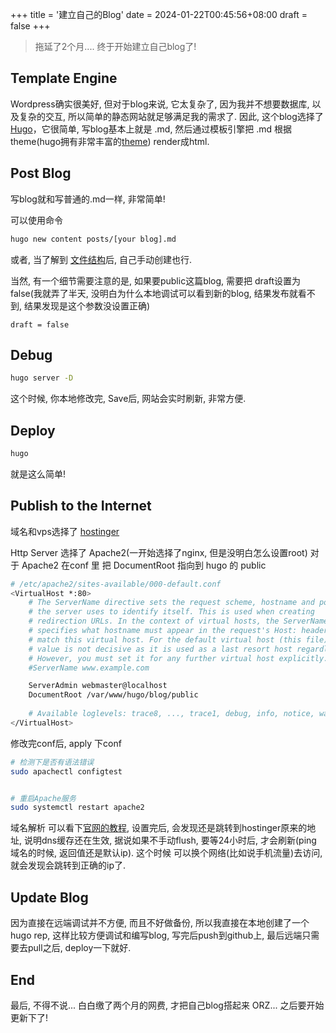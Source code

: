 +++
title = '建立自己的Blog'
date = 2024-01-22T00:45:56+08:00
draft = false
+++

> 拖延了2个月.... 终于开始建立自己blog了!

## Template Engine
Wordpress确实很美好, 但对于blog来说, 它太复杂了, 因为我并不想要数据库, 以及复杂的交互, 所以简单的静态网站就足够满足我的需求了. 因此, 这个blog选择了[Hugo](https://gohugo.io/)，它很简单, 写blog基本上就是 .md,  然后通过模板引擎把 .md 根据theme(hugo拥有非常丰富的[theme](https://themes.gohugo.io/)) render成html.


## Post Blog
写blog就和写普通的.md一样, 非常简单!

可以使用命令
```sh
hugo new content posts/[your blog].md
```

或者, 当了解到 [文件结构](https://gohugo.io/getting-started/directory-structure/)后, 自己手动创建也行.

当然, 有一个细节需要注意的是, 如果要public这篇blog, 需要把 draft设置为false(我就弄了半天, 没明白为什么本地调试可以看到新的blog, 结果发布就看不到, 结果发现是这个参数没设置正确)

```
draft = false
```

## Debug

```sh
hugo server -D
```
这个时候, 你本地修改完, Save后, 网站会实时刷新, 非常方便.


## Deploy

```sh
hugo
```
就是这么简单!


## Publish to the Internet
域名和vps选择了 [hostinger](https://www.hostinger.com/)

Http Server 选择了 Apache2(一开始选择了nginx, 但是没明白怎么设置root)
对于 Apache2 在conf 里 把 DocumentRoot 指向到 hugo 的 public
```sh
# /etc/apache2/sites-available/000-default.conf
<VirtualHost *:80>
	# The ServerName directive sets the request scheme, hostname and port that
	# the server uses to identify itself. This is used when creating
	# redirection URLs. In the context of virtual hosts, the ServerName
	# specifies what hostname must appear in the request's Host: header to
	# match this virtual host. For the default virtual host (this file) this
	# value is not decisive as it is used as a last resort host regardless.
	# However, you must set it for any further virtual host explicitly.
	#ServerName www.example.com

	ServerAdmin webmaster@localhost
	DocumentRoot /var/www/hugo/blog/public
    
	# Available loglevels: trace8, ..., trace1, debug, info, notice, warn,
</VirtualHost>
```

修改完conf后, apply 下conf
```sh
# 检测下是否有语法错误
sudo apachectl configtest


# 重启Apache服务
sudo systemctl restart apache2
```


域名解析 可以看下[官网的教程](https://support.hostinger.com/en/articles/1583227-how-to-point-a-domain-to-your-vps), 设置完后, 会发现还是跳转到hostinger原来的地址, 说明dns缓存还在生效, 据说如果不手动flush, 要等24小时后, 才会刷新(ping 域名的时候, 返回值还是默认ip). 这个时候 可以换个网络(比如说手机流量)去访问, 就会发现会跳转到正确的ip了.


## Update Blog
因为直接在远端调试并不方便, 而且不好做备份, 所以我直接在本地创建了一个hugo rep, 这样比较方便调试和编写blog, 写完后push到github上, 最后远端只需要去pull之后, deploy一下就好.


## End
最后, 不得不说... 白白缴了两个月的网费, 才把自己blog搭起来 ORZ... 之后要开始更新下了!